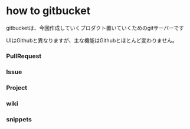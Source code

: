 # how to gitbucket

gitbucketは、今回作成していくプロダクト置いていくためのgitサーバーです

UIはGithubと異なりますが、主な機能はGithubとほとんど変わりません。

### PullRequest

### Issue

### Project

### wiki

### snippets


